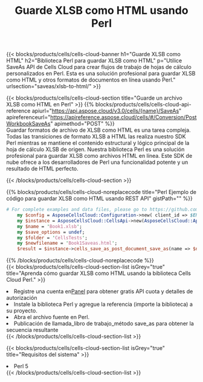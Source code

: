 ﻿---
title:  Guarde XLSB como HTML usando Perl
description:  Utilizando Aspose.Cells Cloud SDK para Perl para guardar el archivo en formato XLSB como archivo en formato HTML.
kwords: Excel, Save XLSB as HTML, REST, Perl
howto: How to save XLSB as HTML using Aspose.Cells Cloud Perl library.
---
{{< blocks/products/cells/cells-cloud-banner h1="Guarde XLSB como HTML" h2="Biblioteca Perl para guardar XLSB como HTML" p="Utilice SaveAs API de Cells Cloud para crear flujos de trabajo de hojas de cálculo personalizados en Perl. Esta es una solución profesional para guardar XLSB como HTML y otros formatos de documentos en línea usando Perl." urlsection="saveas/xlsb-to-html/" >}}

{{< blocks/products/cells/cells-cloud-section title="Guarde un archivo XLSB como HTML en Perl" >}}
{{% blocks/products/cells/cells-cloud-api-reference apiurl="https://api.aspose.cloud/v3.0/cells/{name}/SaveAs" apireferenceurl="https://apireference.aspose.cloud/cells/#/Conversion/PostWorkbookSaveAs" apimethod="POST" %}}
<br/>
Guardar formatos de archivo de XLSB como HTML es una tarea compleja. Todas las transiciones de formato XLSB a HTML las realiza nuestro SDK Perl mientras se mantiene el contenido estructural y lógico principal de la hoja de cálculo XLSB de origen. Nuestra biblioteca Perl es una solución profesional para guardar XLSB como archivos HTML en línea. Este SDK de nube ofrece a los desarrolladores de Perl una funcionalidad potente y un resultado de HTML perfecto.

{{< /blocks/products/cells/cells-cloud-section >}}

{{% blocks/products/cells/cells-cloud-noreplacecode title="Perl Ejemplo de código para guardar XLSB como HTML usando REST API" gistPath="" %}}
  
```perl
# For complete examples and data files, please go to https://github.com/aspose-cells-cloud/aspose-cells-cloud-perl/
    my $config = AsposeCellsCloud::Configuration->new( client_id => $ENV{'ProductClientId'}, client_secret => $ENV{'ProductClientSecret'});
    my $instance = AsposeCellsCloud::CellsApi->new(AsposeCellsCloud::ApiClient->new( $config));
    my $name = 'Book1.xlsb';
    my $save_options = undef;
    my $folder = 'CellsTests';
    my $newfilename = 'Book1Saveas.html';
    $result = $instance->cells_save_as_post_document_save_as(name => $name,save_options => $save_options, newfilename => $newfilename, folder => $folder);
```
  
{{% /blocks/products/cells/cells-cloud-noreplacecode %}}
<br/>
{{< blocks/products/cells/cells-cloud-section-list isGrey="true" title="Aprenda cómo guardar XLSB como HTML usando la biblioteca Cells Cloud Perl." >}}
<li> Registre una cuenta en<a href="https://dashboard.aspose.cloud/">Panel</a> para obtener gratis API cuota y detalles de autorización</li>
<li>Instale la biblioteca Perl y agregue la referencia (importe la biblioteca) a su proyecto.</li>
<li>Abra el archivo fuente en Perl.</li>
<li>Publicación de llamada_libro de trabajo_método save_as para obtener la secuencia resultante</li>
{{< /blocks/products/cells/cells-cloud-section-list >}}

{{< blocks/products/cells/cells-cloud-section-list isGrey="true" title="Requisitos del sistema" >}}
<li>Perl 5</li>
{{< /blocks/products/cells/cells-cloud-section-list >}}
